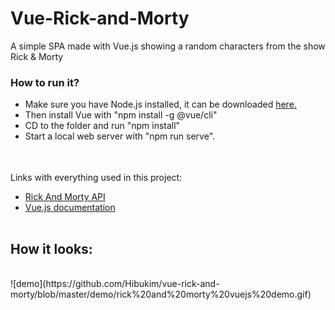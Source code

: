 # Vue-Rick-and-Morty

A simple SPA made with Vue.js showing a random characters from the show Rick & Morty
<br/>

<h3>How to run it?</h3>

<table>
  <tbody>
       <ul>
         <li>Make sure you have Node.js installed, it can be downloaded <a href="https://nodejs.org/en/">here.</a></li>
         <li>Then install Vue with "npm install -g @vue/cli"</li>
         <li>CD to the folder and run "npm install"</li>
         <li>Start a local web server with "npm run serve".</li>
       </ul>
  </tbody>
</table>

<br/>
Links with everything used in this project:
<table>
  <tbody>
       <ul>
         <li><a href="https://rickandmortyapi.com">Rick And Morty API</a></li>
         <li><a href="https://vuejs.org/v2/guide/">Vue.js documentation</a></li>
       </ul>
  </tbody>
</table>

<h2> How it looks: </h2><br/>
![demo](https://github.com/Hibukim/vue-rick-and-morty/blob/master/demo/rick%20and%20morty%20vuejs%20demo.gif) <br/>
